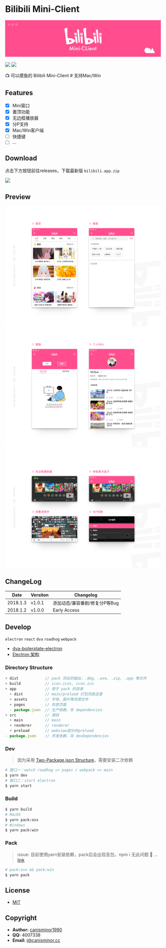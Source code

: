 # Bilibili Mini-Client

![](https://github.com/canisminor1990/bilibili-client/blob/master/doc/preview-0.png?raw=true)

[![](https://img.shields.io/github/release/canisminor1990/bilibili-client.svg)](https://github.com/canisminor1990/bilibili-client)
[![](https://img.shields.io/github/downloads/canisminor1990/bilibili-client/total.svg)](https://github.com/canisminor1990/bilibili-client/releases)

📺 可以摸鱼的 Bilibili Mini-Client # 支持Mac/Win

## Features

- [x] Mini窗口
- [x] 置顶功能
- [x] 无边框播放器
- [x] 分P支持
- [x] Mac/Win客户端
- [ ] 快捷键
- [ ] ...

## Download

点击下方按钮前往releases，下载最新版 `bilibili.app.zip`

[![](https://img.shields.io/badge/bilibili-download-ff69b4.svg?style=for-the-badge)](https://github.com/canisminor1990/bilibili-client/releases)

## Preview

![](https://github.com/canisminor1990/bilibili-client/blob/master/doc/preview-1.png?raw=true)
![](https://github.com/canisminor1990/bilibili-client/blob/master/doc/preview-2.png?raw=true)
![](https://github.com/canisminor1990/bilibili-client/blob/master/doc/preview-3.png?raw=true)

## ChangeLog

|Date|Versiton|Changelog|
|---|---|---|
|2018.1.3|v1.0.1|添加动态/兼容番剧/修复分P等Bug|
|2018.1.2|v1.0.0|Early Access|

## Develop

`electron` `react` `dva` `roadhog` `webpack`

- [dva-boilerplate-electron](https://github.com/sorrycc/dva-boilerplate-electron)
- [Electron 架构](https://github.com/sorrycc/blog/issues/13)

### Directory Structure

```js
+ dist            // pack 完后的输出，.dmg, .exe, .zip, .app 等文件
+ build           // icon.icns, icon.ico
+ app             // 用于 pack 的目录
  + dist          // main/preload 打包完放这里
  + assets        // 字体、图片等资源文件
  + pages         // 存放页面
  - package.json  // 生产依赖，存 dependencies
+ src             // 源码
  + main          // main
  + renderer      // renderer
  + preload       // webview部分的preload
- package.json    // 开发依赖，存 devDependencies
```

### Dev

> 因为采用 [Two-Package.json Structure](https://www.electron.build/tutorials/two-package-structure)，需要安装二次依赖

```bash
# 窗口一：watch roadhog => pages / webpack => main
$ yarn dev
# 窗口二：start electron
$ yarn start
```

### Build

```bash
$ yarn build
# MacOS
$ yarn pack:osx
# Windows
$ yarn pack:win
```

### Pack

> issue: 目前使用yarn安装依赖，pack后会出现丢包，npm i 无此问题 🤔 ... [link](https://github.com/electron-userland/electron-packager/issues/774)

```bash
# pack:osx && pack:win
$ yarn pack
```

## License

- [MIT](https://tldrlegal.com/license/mit-license)

## Copyright

- **Author:** [canisminor1990](https://github.com/canisminor1990)
- **QQ:** 4007338
- **Email:** <i@canisminor.cc>

